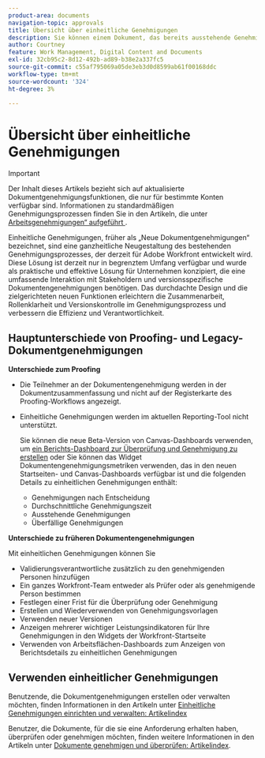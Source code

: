 ```yaml
---
product-area: documents
navigation-topic: approvals
title: Übersicht über einheitliche Genehmigungen
description: Sie können einem Dokument, das bereits ausstehende Genehmigungen enthält, zusätzliche genehmigende Personen oder Prüfende hinzufügen.
author: Courtney
feature: Work Management, Digital Content and Documents
exl-id: 32cb95c2-8d12-492b-ad89-b38e2a337fc5
source-git-commit: c55af795069a05de3eb3d0d8599ab61f00168ddc
workflow-type: tm+mt
source-wordcount: '324'
ht-degree: 3%

---
```


# Übersicht über einheitliche Genehmigungen

>[!IMPORTANT]
>
>Der Inhalt dieses Artikels bezieht sich auf aktualisierte Dokumentgenehmigungsfunktionen, die nur für bestimmte Konten verfügbar sind. Informationen zu standardmäßigen Genehmigungsprozessen finden Sie in den Artikeln, die unter [Arbeitsgenehmigungen“ aufgeführt &#x200B;](/help/quicksilver/review-and-approve-work/manage-approvals/manage-approvals.md).

Einheitliche Genehmigungen, früher als „Neue Dokumentgenehmigungen“ bezeichnet, sind eine ganzheitliche Neugestaltung des bestehenden Genehmigungsprozesses, der derzeit für Adobe Workfront entwickelt wird. Diese Lösung ist derzeit nur in begrenztem Umfang verfügbar und wurde als praktische und effektive Lösung für Unternehmen konzipiert, die eine umfassende Interaktion mit Stakeholdern und versionsspezifische Dokumentengenehmigungen benötigen. Das durchdachte Design und die zielgerichteten neuen Funktionen erleichtern die Zusammenarbeit, Rollenklarheit und Versionskontrolle im Genehmigungsprozess und verbessern die Effizienz und Verantwortlichkeit.

## Hauptunterschiede von Proofing- und Legacy-Dokumentgenehmigungen

**Unterschiede zum Proofing**

* Die Teilnehmer an der Dokumentengenehmigung werden in der Dokumentzusammenfassung und nicht auf der Registerkarte des Proofing-Workflows angezeigt.
* Einheitliche Genehmigungen werden im aktuellen Reporting-Tool nicht unterstützt.

  Sie können die neue Beta-Version von Canvas-Dashboards verwenden, um [ein Berichts-Dashboard zur Überprüfung und Genehmigung zu erstellen](/help/quicksilver/review-and-approve-work/document-reviews-and-approvals/create-review-and-approval-dashboard.md) oder Sie können das Widget Dokumentengenehmigungsmetriken verwenden, das in den neuen Startseiten- und Canvas-Dashboards verfügbar ist und die folgenden Details zu einheitlichen Genehmigungen enthält:

   * Genehmigungen nach Entscheidung
   * Durchschnittliche Genehmigungszeit
   * Ausstehende Genehmigungen
   * Überfällige Genehmigungen

**Unterschiede zu früheren Dokumentengenehmigungen**

Mit einheitlichen Genehmigungen können Sie

* Validierungsverantwortliche zusätzlich zu den genehmigenden Personen hinzufügen
* Ein ganzes Workfront-Team entweder als Prüfer oder als genehmigende Person bestimmen
* Festlegen einer Frist für die Überprüfung oder Genehmigung
* Erstellen und Wiederverwenden von Genehmigungsvorlagen
* Verwenden neuer Versionen
* Anzeigen mehrerer wichtiger Leistungsindikatoren für Ihre Genehmigungen in den Widgets der Workfront-Startseite
* Verwenden von Arbeitsflächen-Dashboards zum Anzeigen von Berichtsdetails zu einheitlichen Genehmigungen

## Verwenden einheitlicher Genehmigungen

Benutzende, die Dokumentgenehmigungen erstellen oder verwalten möchten, finden Informationen in den Artikeln unter [Einheitliche Genehmigungen einrichten und verwalten: Artikelindex](/help/quicksilver/review-and-approve-work/document-reviews-and-approvals/manage-document-approvals/set-up-and-manage-doc-asset-approvals-toc.md)

Benutzer, die Dokumente, für die sie eine Anforderung erhalten haben, überprüfen oder genehmigen möchten, finden weitere Informationen in den Artikeln unter [Dokumente genehmigen und überprüfen: Artikelindex](/help/quicksilver/review-and-approve-work/document-reviews-and-approvals/review-and-approve-documents/review-documents-toc.md).

<!--

## New features and design goals

>[!VIDEO](https://video.tv.adobe.com/v/3420544/)  

* **Inclusive stakeholder participation**\
    Unified Approvals allow the inclusion of both individual contributors and entire teams in the approval process. Facilitating this broader participation ensures comprehensive stakeholder engagement and fosters a more informed and collaborative decision-making environment.

* **Differentiated review and approval roles**\
     Unified Approvals is designed to recognize and respect the varying roles within the approval process. By providing the ability to identify and designate reviewers—users who are notified to provide feedback but do not have decision-making authority—the quality of feedback is enhanced while maintaining clarity of final approval authority.

* **Version-specific approvals**\
    The iterative nature of document development often leads to multiple versions of the same document. Unified Approvals accommodates this reality by providing unique approval chains for each version of a document. This allows users to upload a new version and add new approvers or reviewers as needed, ensuring that feedback and approval are specific to the document version and eliminating potential confusion.

* **Audit trails**\
    With Unified Approvals, an audit trail of all approval activities is maintained in the activity stream, providing a valuable resource for future reference and compliance.

## Release plan

We are making Unified Approvals available to users over the course of several releases. In addition to adding new features, we will also expand the number of accounts for which Unified Approvals are available with each release.

If you would like to have Unified Approvals enabled in your production environment, please reach out to your Customer Success or Strategic Account Manager.


-->